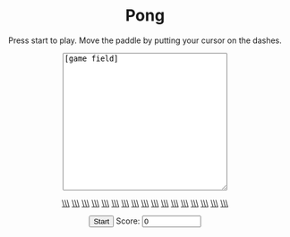 <HEAD>
<SCRIPT LANGUAGE="JavaScript">
<!--  Begin
var crlf = "\r\n";
var x = 1;
var y = 1;
var dx = 1;
var dy = 1;
var s = "";
var u = 0;
var oops_flag = false;
var score = 0;
function move1() {
x += dx;
if (x > 31) {
x -= 2 * Math.abs(dx);
if (dx > 0) dx = -dx;
}
if (x <  0) {
x += 2 * Math.abs(dx);
if (dx < 0) dx = -dx;
}
y += dy;
if (y > 14) {
y -= 2 * Math.abs(dy);
if (dy > 0) dy = -dy;
if (Math.abs(x - 2*u - 1) > 2) {
oops_flag = true;
}
else {
score += 1;
   }
}
if (y <  0) { y += 2 * Math.abs(dy);
if (dy < 0) dy = -dy; }
}
function display1() {
var s1 = ""
var i,j;
if (oops_flag) return "Oops!! That one got by you!  Feel free to play again!";
for (j=0;j<15;j++) {
for (i=0;i<32;i++) {
if (j == y && i == x) s1 += "o";
else s1 += ".";
}
s1 += crlf;
}
var s2 = "";
for (i=0;i<16;i++) {
if (u == i) s2 += "==";
 else s2 += "..";
}
return (s1+s2);
}
var timerID = null;
var timerRunning = false;
var myform;
function stopclock (){
if(timerRunning) clearTimeout(timerID);
timerRunning = false;
}
function startclock (form) {
myform = form;
oops_flag = false
if (navigator.userAgent.indexOf("Mac") > 2) crlf = "\n";
stopclock();
dotime();
}
function dotime() {
move1();
if (myform != null) {
myform.text3.value = display1();
myform.score.value = " " + score;
}
if (!oops_flag) timerID = setTimeout("dotime()",200);
timerRunning = true;
}
// End -->
</SCRIPT>
<BODY>
<center><h1>Pong</h1>
Press start to play.  Move the paddle by putting your cursor on the dashes.
<p>
<form name=form>
<textarea name=text3 rows=16 cols=34 wrap>[game field]</textarea><p>
<p>
<a href="" onMouseOver="u =0">\\\</a>
<a href="" onMouseOver="u =1">\\\</a>
<a href="" onMouseOver="u =2">\\\</a>
<a href="" onMouseOver="u =3">\\\</a>
<a href="" onMouseOver="u =4">\\\</a>
<a href="" onMouseOver="u =5">\\\</a>
<a href="" onMouseOver="u =6">\\\</a>
<a href="" onMouseOver="u =7">\\\</a>
<a href="" onMouseOver="u =8">\\\</a>
<a href="" onMouseOver="u =9">\\\</a>
<a href="" onMouseOver="u = 10">\\\</a>
<a href="" onMouseOver="u = 11">\\\</a>
<a href="" onMouseOver="u = 12">\\\</a>
<a href="" onMouseOver="u = 13">\\\</a>
<a href="" onMouseOver="u = 14">\\\</a>
<a href="" onMouseOver="u = 15">\\\</a>
<a href="" onMouseOver="u = 15">\\\</a><p>
<input type=button name=button1 value="Start" onCLick="startclock(this.form)">
Score: <input type=text name=score size=10 value=0>
</form>
</center>
</BODY>
</HEAD>
   
